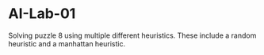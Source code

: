 # AI-Lab-01

Solving puzzle 8 using multiple different heuristics. These include a random heuristic and a manhattan heuristic.
